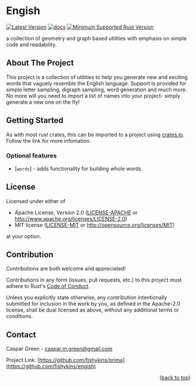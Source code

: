 # Engish
<div id="top"></div>

[![Latest Version]][crates.io] 
[![docs]][docs.rs]
[![Minimum Supported Rust Version]][Rust 1.56]

a collection of geometry and graph based utilities with emphasis on simple code and readability.

<!-- ABOUT THE PROJECT -->
## About The Project

This project is a collection of utilities to help you generate new and exciting words that vaguely resemble the English language.
Support is provided for simple letter sampling, digraph sampling, word generation and much more. No more will you need to import a list of names into your project- simply generate a new one on the fly!

<!-- GETTING STARTED -->
## Getting Started

As with most rust crates, this can be imported to a project using [crates.io](https://crates.io/crates). Follow the link for more infomation.

### Optional features
* [`words`] - adds functionality for building whole words.


## License

Licensed under either of

* Apache License, Version 2.0 ([LICENSE-APACHE](LICENSE-APACHE)
  or http://www.apache.org/licenses/LICENSE-2.0)
* MIT license ([LICENSE-MIT](LICENSE-MIT)
  or http://opensource.org/licenses/MIT)

at your option.

## Contribution

Contributions are both welcome and appreciated!

Contributions in any form (issues, pull requests, etc.) to this project must
adhere to Rust's [Code of Conduct].

Unless you explicitly state otherwise, any contribution intentionally submitted
for inclusion in the work by you, as defined in the Apache-2.0 license, shall be
dual licensed as above, without any additional terms or conditions.

<!-- CONTACT -->
## Contact

Caspar Green - caspar.m.green@gmail.com

Project Link: [https://github.com/fishykins/prima](https://github.com/fishykins/engish)

<p align="right">(<a href="#top">back to top</a>)</p>


<!-- MARKDOWN LINKS & IMAGES -->
<!-- https://www.markdownguide.org/basic-syntax/#reference-style-links -->
[Latest Version]: https://img.shields.io/crates/v/engish.svg
[crates.io]: https://crates.io/crates/engish/
[Minimum Supported Rust Version]: https://img.shields.io/badge/Rust-1.56.0-blue?color=fc8d62&logo=rust
[Rust 1.56]: https://github.com/rust-lang/rust/blob/master/RELEASES.md#version-1560-2021-10-21
[Code of Conduct]: https://www.rust-lang.org/en-US/conduct.html
[docs]: "https://img.shields.io/docsrs/engish/"
[docs.rs]: "https://docs.rs/prima/latest/engish/"
